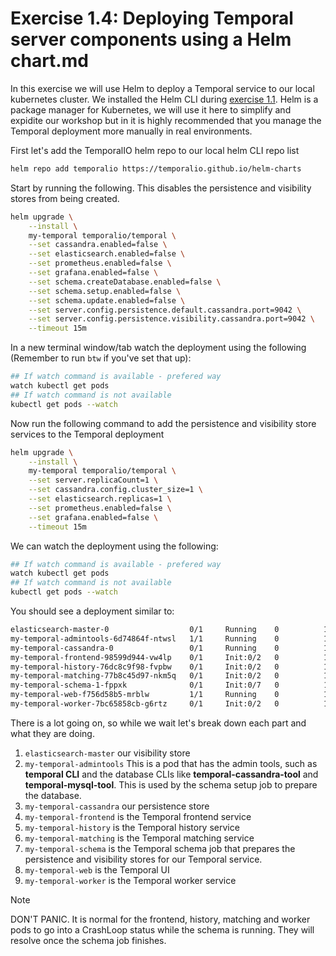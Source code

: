 # Exercise 1.4: Deploying Temporal server components using a Helm chart.md
In this exercise we will use Helm to deploy a Temporal service to our local kubernetes cluster. We installed the Helm CLI during [exercise 1.1](../1.Preparing-Your-Environment/1.1.Installing-prerequisites.md). Helm is a package manager for Kubernetes, we will use it here to simplify and expidite our workshop but in it is highly recommended that you manage the Temporal deployment more manually in real environments.


First let's add the TemporalIO helm repo to our local helm CLI repo list
```bash
helm repo add temporalio https://temporalio.github.io/helm-charts
```

Start by running the following. This disables the persistence and visibility stores from being created.
```bash
helm upgrade \
    --install \
    my-temporal temporalio/temporal \
    --set cassandra.enabled=false \
    --set elasticsearch.enabled=false \
    --set prometheus.enabled=false \
    --set grafana.enabled=false \
    --set schema.createDatabase.enabled=false \
    --set schema.setup.enabled=false \
    --set schema.update.enabled=false \
    --set server.config.persistence.default.cassandra.port=9042 \
    --set server.config.persistence.visibility.cassandra.port=9042 \
    --timeout 15m
```

In a new terminal window/tab watch the deployment using the following (Remember to run `btw` if you've set that up):
```bash
## If watch command is available - prefered way
watch kubectl get pods
## If watch command is not available
kubectl get pods --watch
```





Now run the following command to add the persistence and visibility store services to the Temporal deployment
```bash
helm upgrade \
    --install \
    my-temporal temporalio/temporal \
    --set server.replicaCount=1 \
    --set cassandra.config.cluster_size=1 \
    --set elasticsearch.replicas=1 \
    --set prometheus.enabled=false \
    --set grafana.enabled=false \
    --timeout 15m
```

We can watch the deployment using the following:
```bash
## If watch command is available - prefered way
watch kubectl get pods
## If watch command is not available
kubectl get pods --watch
```

You should see a deployment similar to:
```bash
elasticsearch-master-0                  0/1     Running    0          12
my-temporal-admintools-6d74864f-ntwsl   1/1     Running    0          10s
my-temporal-cassandra-0                 0/1     Running    0          10s
my-temporal-frontend-98599d944-vw4lp    0/1     Init:0/2   0          10s
my-temporal-history-76dc8c9f98-fvpbw    0/1     Init:0/2   0          10s
my-temporal-matching-77b8c45d97-nkm5q   0/1     Init:0/2   0          10s
my-temporal-schema-1-fppxk              0/1     Init:0/7   0          10s
my-temporal-web-f756d58b5-mrblw         1/1     Running    0          10s
my-temporal-worker-7bc65858cb-g6rtz     0/1     Init:0/2   0          10
```


There is a lot going on, so while we wait let's break down each part and what they are doing. 

1. `elasticsearch-master` our visibility store
2. `my-temporal-admintools` This is a pod that has the admin tools, such as **temporal CLI** and the database CLIs like **temporal-cassandra-tool** and **temporal-mysql-tool**. This is used by the schema setup job to prepare the database.
3. `my-temporal-cassandra` our persistence store
4. `my-temporal-frontend` is the Temporal frontend service
5. `my-temporal-history` is the Temporal history service
6. `my-temporal-matching` is the Temporal matching service
7. `my-temporal-schema` is the Temporal schema job that prepares the persistence and visibility stores for our Temporal service. 
8. `my-temporal-web` is the Temporal UI
9. `my-temporal-worker` is the Temporal worker service

> [!NOTE]
> DON'T PANIC. It is normal for the frontend, history, matching and worker pods to go into a CrashLoop status while the schema is running. They will resolve once the schema job finishes.

